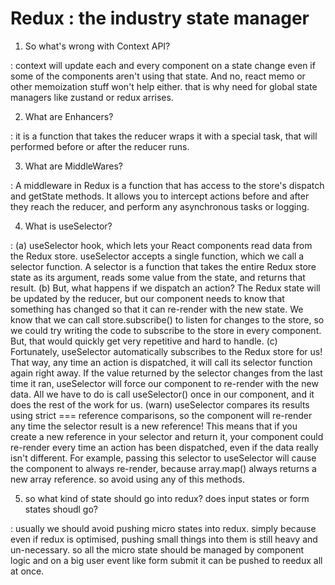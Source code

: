 # Redux : the industry state manager

1. So what's wrong with Context API?

: context will update each and every component on a state change even if some of the components aren't using that state. And no, react memo or other memoization stuff won't help either. that is why need for global state managers like zustand or redux arrises.

2. What are Enhancers?

: it is a function that takes the reducer wraps it with a special task, that will performed before or after the reducer runs.

3. What are MiddleWares?

: A middleware in Redux is a function that has access to the store's dispatch and getState methods. It allows you to intercept actions before and after they reach the reducer, and perform any asynchronous tasks or logging.

4. What is useSelector?

: (a)  useSelector hook, which lets your React components read data from the Redux store. useSelector accepts a single function, which we call a selector function. A selector is a function that takes the entire Redux store state as its argument, reads some value from the state, and returns that result.
(b) But, what happens if we dispatch an action? The Redux state will be updated by the reducer, but our component needs to know that something has changed so that it can re-render with the new state. We know that we can call store.subscribe() to listen for changes to the store, so we could try writing the code to subscribe to the store in every component. But, that would quickly get very repetitive and hard to handle.
(c) Fortunately, useSelector automatically subscribes to the Redux store for us! That way, any time an action is dispatched, it will call its selector function again right away. If the value returned by the selector changes from the last time it ran, useSelector will force our component to re-render with the new data. All we have to do is call useSelector() once in our component, and it does the rest of the work for us.
(warn) useSelector compares its results using strict === reference comparisons, so the component will re-render any time the selector result is a new reference! This means that if you create a new reference in your selector and return it, your component could re-render every time an action has been dispatched, even if the data really isn't different. For example, passing this selector to useSelector will cause the component to always re-render, because array.map() always returns a new array reference. so avoid using any of this methods.

5. so what kind of state should go into redux? does input states or form states shoudl go?

: usually we should avoid pushing micro states into redux. simply because even if redux is optimised, pushing small things into them is still heavy and un-necessary. so all the micro state should be managed by component logic and on a big user event like form submit it can be pushed to reedux all at once.